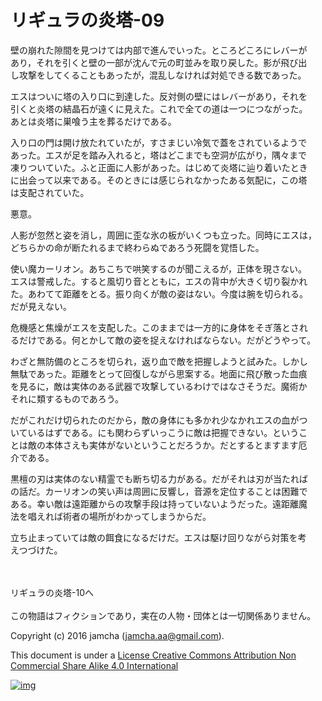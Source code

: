# リギュラの炎塔-09

壁の崩れた隙間を見つけては内部で進んでいった。ところどころにレバーが  
あり，それを引くと壁の一部が沈んで元の町並みを取り戻した。影が飛び出  
し攻撃をしてくることもあったが，混乱しなければ対処できる数であった。  

エスはついに塔の入り口に到達した。反対側の壁にはレバーがあり，それを  
引くと炎塔の結晶石が遠くに見えた。これで全ての道は一つにつながった。  
あとは炎塔に巣喰う主を葬るだけである。  

入り口の門は開け放たれていたが，すさまじい冷気で蓋をされているようで  
あった。エスが足を踏み入れると，塔はどこまでも空洞が広がり，隅々まで  
凍りついていた。ふと正面に人影があった。はじめて炎塔に辿り着いたとき  
に出会って以来である。そのときには感じられなかったある気配に，この塔  
は支配されていた。  

悪意。  

人影が忽然と姿を消し，周囲に歪な氷の板がいくつも立った。同時にエスは，  
どちらかの命が断たれるまで終わらぬであろう死闘を覚悟した。  

使い魔カーリオン。あちこちで哄笑するのが聞こえるが，正体を現さない。  
エスは警戒した。すると風切り音とともに，エスの背中が大きく切り裂かれ  
た。あわてて距離をとる。振り向くが敵の姿はない。今度は腕を切られる。  
だが見えない。  

危機感と焦燥がエスを支配した。このままでは一方的に身体をそぎ落とされ  
るだけである。何とかして敵の姿を捉えなければならない。だがどうやって。  

わざと無防備のところを切られ，返り血で敵を把握しようと試みた。しかし  
無駄であった。距離をとって回復しながら思案する。地面に飛び散った血痕  
を見るに，敵は実体のある武器で攻撃しているわけではなさそうだ。魔術か  
それに類するものであろう。  

だがこれだけ切られたのだから，敵の身体にも多かれ少なかれエスの血がつ  
いているはずである。にも関わらずいっこうに敵は把握できない。というこ  
とは敵の本体さえも実体がないということだろうか。だとするとますます厄  
介である。  

黒檀の刃は実体のない精霊でも断ち切る力がある。だがそれは刃が当たれば  
の話だ。カーリオンの笑い声は周囲に反響し，音源を定位することは困難で  
ある。幸い敵は遠距離からの攻撃手段は持っていないようだった。遠距離魔  
法を唱えれば術者の場所がわかってしまうからだ。  

立ち止まっていては敵の餌食になるだけだ。エスは駆け回りながら対策を考  
えつづけた。  

<br>  
<br>  
リギュラの炎塔-10へ  

<br>  
<br>  
この物語はフィクションであり，実在の人物・団体とは一切関係ありません。  

Copyright (c) 2016 jamcha (jamcha.aa@gmail.com).  

This document is under a [License Creative Commons Attribution Non Commercial Share Alike 4.0 International](http://creativecommons.org/licenses/by-nc-sa/4.0/deed)  

[![img](http://i.creativecommons.org/l/by-nc-sa/3.0/80x15.png)](http://creativecommons.org/licenses/by-nc-sa/4.0/deed)